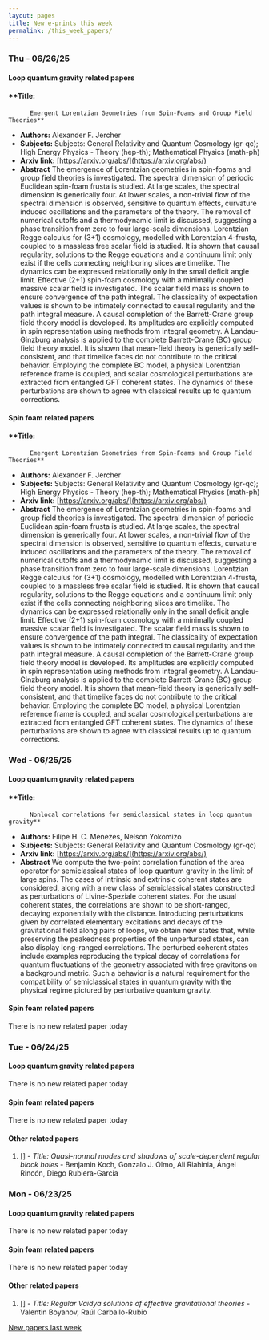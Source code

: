 ```yaml
---
layout: pages
title: New e-prints this week
permalink: /this_week_papers/
---
```




### Thu - 06/26/25

#### Loop quantum gravity related papers

#### **Title:
          Emergent Lorentzian Geometries from Spin-Foams and Group Field Theories**
 - **Authors:** Alexander F. Jercher
 - **Subjects:** Subjects:
General Relativity and Quantum Cosmology (gr-qc); High Energy Physics - Theory (hep-th); Mathematical Physics (math-ph)
 - **Arxiv link:** [https://arxiv.org/abs/](https://arxiv.org/abs/)
 - **Abstract**
 The emergence of Lorentzian geometries in spin-foams and group field theories is investigated. The spectral dimension of periodic Euclidean spin-foam frusta is studied. At large scales, the spectral dimension is generically four. At lower scales, a non-trivial flow of the spectral dimension is observed, sensitive to quantum effects, curvature induced oscillations and the parameters of the theory. The removal of numerical cutoffs and a thermodynamic limit is discussed, suggesting a phase transition from zero to four large-scale dimensions. Lorentzian Regge calculus for (3+1) cosmology, modelled with Lorentzian 4-frusta, coupled to a massless free scalar field is studied. It is shown that causal regularity, solutions to the Regge equations and a continuum limit only exist if the cells connecting neighboring slices are timelike. The dynamics can be expressed relationally only in the small deficit angle limit. Effective (2+1) spin-foam cosmology with a minimally coupled massive scalar field is investigated. The scalar field mass is shown to ensure convergence of the path integral. The classicality of expectation values is shown to be intimately connected to causal regularity and the path integral measure. A causal completion of the Barrett-Crane group field theory model is developed. Its amplitudes are explicitly computed in spin representation using methods from integral geometry. A Landau-Ginzburg analysis is applied to the complete Barrett-Crane (BC) group field theory model. It is shown that mean-field theory is generically self-consistent, and that timelike faces do not contribute to the critical behavior. Employing the complete BC model, a physical Lorentzian reference frame is coupled, and scalar cosmological perturbations are extracted from entangled GFT coherent states. The dynamics of these perturbations are shown to agree with classical results up to quantum corrections. 

#### Spin foam related papers

#### **Title:
          Emergent Lorentzian Geometries from Spin-Foams and Group Field Theories**
 - **Authors:** Alexander F. Jercher
 - **Subjects:** Subjects:
General Relativity and Quantum Cosmology (gr-qc); High Energy Physics - Theory (hep-th); Mathematical Physics (math-ph)
 - **Arxiv link:** [https://arxiv.org/abs/](https://arxiv.org/abs/)
 - **Abstract**
 The emergence of Lorentzian geometries in spin-foams and group field theories is investigated. The spectral dimension of periodic Euclidean spin-foam frusta is studied. At large scales, the spectral dimension is generically four. At lower scales, a non-trivial flow of the spectral dimension is observed, sensitive to quantum effects, curvature induced oscillations and the parameters of the theory. The removal of numerical cutoffs and a thermodynamic limit is discussed, suggesting a phase transition from zero to four large-scale dimensions. Lorentzian Regge calculus for (3+1) cosmology, modelled with Lorentzian 4-frusta, coupled to a massless free scalar field is studied. It is shown that causal regularity, solutions to the Regge equations and a continuum limit only exist if the cells connecting neighboring slices are timelike. The dynamics can be expressed relationally only in the small deficit angle limit. Effective (2+1) spin-foam cosmology with a minimally coupled massive scalar field is investigated. The scalar field mass is shown to ensure convergence of the path integral. The classicality of expectation values is shown to be intimately connected to causal regularity and the path integral measure. A causal completion of the Barrett-Crane group field theory model is developed. Its amplitudes are explicitly computed in spin representation using methods from integral geometry. A Landau-Ginzburg analysis is applied to the complete Barrett-Crane (BC) group field theory model. It is shown that mean-field theory is generically self-consistent, and that timelike faces do not contribute to the critical behavior. Employing the complete BC model, a physical Lorentzian reference frame is coupled, and scalar cosmological perturbations are extracted from entangled GFT coherent states. The dynamics of these perturbations are shown to agree with classical results up to quantum corrections. 

### Wed - 06/25/25

#### Loop quantum gravity related papers

#### **Title:
          Nonlocal correlations for semiclassical states in loop quantum gravity**
 - **Authors:** Filipe H. C. Menezes, Nelson Yokomizo
 - **Subjects:** Subjects:
General Relativity and Quantum Cosmology (gr-qc)
 - **Arxiv link:** [https://arxiv.org/abs/](https://arxiv.org/abs/)
 - **Abstract**
 We compute the two-point correlation function of the area operator for semiclassical states of loop quantum gravity in the limit of large spins. The cases of intrinsic and extrinsic coherent states are considered, along with a new class of semiclassical states constructed as perturbations of Livine-Speziale coherent states. For the usual coherent states, the correlations are shown to be short-ranged, decaying exponentially with the distance. Introducing perturbations given by correlated elementary excitations and decays of the gravitational field along pairs of loops, we obtain new states that, while preserving the peakedness properties of the unperturbed states, can also display long-ranged correlations. The perturbed coherent states include examples reproducing the typical decay of correlations for quantum fluctuations of the geometry associated with free gravitons on a background metric. Such a behavior is a natural requirement for the compatibility of semiclassical states in quantum gravity with the physical regime pictured by perturbative quantum gravity. 

#### Spin foam related papers

There is no new related paper today 

### Tue - 06/24/25

#### Loop quantum gravity related papers

There is no new related paper today 

#### Spin foam related papers

There is no new related paper today 



#### Other related papers

1. [[]](https://arxiv.org/abs/) - *Title:
          Quasi-normal modes and shadows of scale-dependent regular black holes* - Benjamin Koch, Gonzalo J. Olmo, Ali Riahinia, Ángel Rincón, Diego Rubiera-Garcia



### Mon - 06/23/25

#### Loop quantum gravity related papers

There is no new related paper today 

#### Spin foam related papers

There is no new related paper today 



#### Other related papers

1. [[]](https://arxiv.org/abs/) - *Title:
          Regular Vaidya solutions of effective gravitational theories* - Valentin Boyanov, Raúl Carballo-Rubio






[New papers last week]({{site.url}}/archived/weekly/pre-prints/2025/06/23/archived_weekly_papers.html)